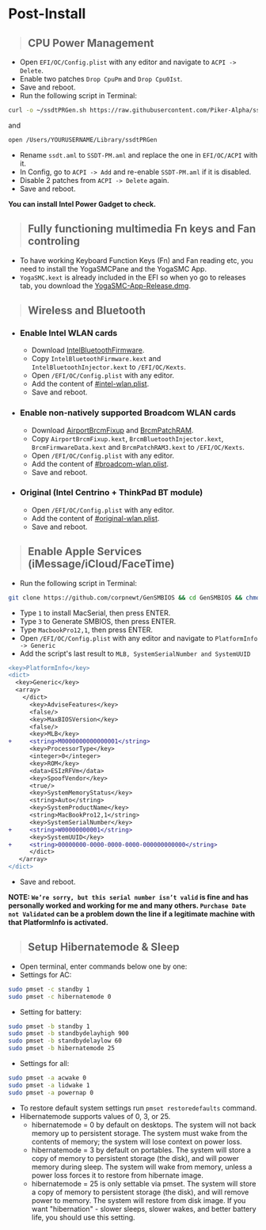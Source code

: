 # Post-Install

> ## CPU Power Management

- Open `EFI/OC/Config.plist` with any editor and navigate to `ACPI -> Delete`.
- Enable two patches `Drop CpuPm` and `Drop Cpu0Ist`.
- Save and reboot.
- Run the following script in Terminal:

```bash
curl -o ~/ssdtPRGen.sh https://raw.githubusercontent.com/Piker-Alpha/ssdtPRGen.sh/Beta/ssdtPRGen.sh && chmod +x ~/ssdtPRGen.sh && ~/ssdtPRGen.sh
```

and

```bash
open /Users/YOURUSERNAME/Library/ssdtPRGen
```

- Rename `ssdt.aml` to `SSDT-PM.aml` and replace the one in `EFI/OC/ACPI` with it.
- In Config, go to `ACPI -> Add` and re-enable `SSDT-PM.aml` if it is disabled.
- Disable 2 patches from `ACPI -> Delete` again.
- Save and reboot.

**You can install Intel Power Gadget to check.**

> ## Fully functioning multimedia Fn keys and Fan controling

- To have working Keyboard Function Keys (Fn) and Fan reading etc, you need to install the YogaSMCPane and the YogaSMC App.
- `YogaSMC.kext` is already included in the EFI so when yo go to releases tab, you download the [YogaSMC-App-Release.dmg](https://github.com/zhen-zen/YogaSMC/releases).

> ## Wireless and Bluetooth

- ### Enable Intel WLAN cards

  - Download [IntelBluetoothFirmware](https://github.com/OpenIntelWireless/IntelBluetoothFirmware/releases).
  - Copy `IntelBluetoothFirmware.kext` and `IntelBluetoothInjector.kext` to `/EFI/OC/Kexts`.
  - Open `/EFI/OC/Config.plist` with any editor.
  - Add the content of [#intel-wlan.plist](/EFI/OC/%23intel-wlan.plist).
  - Save and reboot.

- ### Enable non-natively supported Broadcom WLAN cards

  - Download [AirportBrcmFixup](https://github.com/acidanthera/AirportBrcmFixup/releases) and
   [BrcmPatchRAM](https://github.com/acidanthera/BrcmPatchRAM/releases).
  - Copy `AirportBrcmFixup.kext`, `BrcmBluetoothInjector.kext`, `BrcmFirmwareData.kext` and `BrcmPatchRAM3.kext` to `/EFI/OC/Kexts`.
  - Open `/EFI/OC/Config.plist` with any editor.
  - Add the content of [#broadcom-wlan.plist](/EFI/OC/%23broadcom-wlan.plist).
  - Save and reboot.

- ### Original (Intel Centrino + ThinkPad BT module)

  - Open `/EFI/OC/Config.plist` with any editor.
  - Add the content of [#original-wlan.plist](/EFI/OC/%23original-wlan.plist).
  - Save and reboot.

> ## Enable Apple Services (iMessage/iCloud/FaceTime)

- Run the following script in Terminal:

```bash
git clone https://github.com/corpnewt/GenSMBIOS && cd GenSMBIOS && chmod +x GenSMBIOS.command && ./GenSMBIOS.command
```

- Type `1` to install MacSerial, then press ENTER.
- Type `3` to Generate SMBIOS, then press ENTER.
- Type `MacbookPro12,1`, then press ENTER.
- Open `/EFI/OC/Config.plist` with any editor and navigate to `PlatformInfo -> Generic`
- Add the script's last result to `MLB, SystemSerialNumber and SystemUUID`

```diff
<key>PlatformInfo</key>
<dict>
  <key>Generic</key>
  <array>
    </dict>
      <key>AdviseFeatures</key>
      <false/>
      <key>MaxBIOSVersion</key>
      <false/>
      <key>MLB</key>
+     <string>M0000000000000001</string>
      <key>ProcessorType</key>
      <integer>0</integer>
      <key>ROM</key>
      <data>ESIzRFVm</data>
      <key>SpoofVendor</key>
      <true/>
      <key>SystemMemoryStatus</key>
      <string>Auto</string>
      <key>SystemProductName</key>
      <string>MacBookPro12,1</string>
      <key>SystemSerialNumber</key>
+     <string>W00000000001</string>
      <key>SystemUUID</key>
+     <string>00000000-0000-0000-0000-000000000000</string>
      </dict>
   </array>
</dict>
```

- Save and reboot.

**NOTE: `We’re sorry, but this serial number isn’t valid` is fine and has personally worked and working for me and many others. `Purchase Date not Validated` can be a problem down the line if a legitimate machine with that PlatformInfo is activated.**

> ## Setup Hibernatemode & Sleep

- Open terminal, enter commands below one by one:
- Settings for AC:

```bash
sudo pmset -c standby 1
sudo pmset -c hibernatemode 0
```

- Setting for battery:

```bash
sudo pmset -b standby 1
sudo pmset -b standbydelayhigh 900
sudo pmset -b standbydelaylow 60
sudo pmset -b hibernatemode 25
```

- Settings for all:

```bash
sudo pmset -a acwake 0
sudo pmset -a lidwake 1
sudo pmset -a powernap 0
```

- To restore default system settings run `pmset restoredefaults` command.
- Hibernatemode supports values of 0, 3, or 25.
  - hibernatemode = 0 by default on desktops. The system will not back memory up to persistent storage. The system must wake from the contents of memory; the system will lose context on power loss.
  - hibernatemode = 3 by default on portables. The system will store a copy of memory to persistent storage (the disk), and will power memory during sleep. The system will wake from memory, unless a power loss forces it to restore from hibernate image.
  - hibernatemode = 25 is only settable via pmset. The system will store a copy of memory to persistent storage (the disk), and will remove power to memory. The system will restore from disk image. If you want "hibernation" - slower sleeps, slower wakes, and better battery life, you should use this setting.
